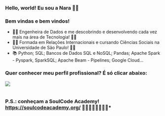 ### Hello, world! Eu sou a Nara 🧑🏻


### Bem vindas e bem vindos!




- 👩‍🎓 Engenheira de Dados e me descobrindo e desenvolvendo cada vez mais na área de Tecnologia! 👩‍💻
- 👩‍🎓 Formada em Relações Internacionais e cursando Ciências Sociais na Universidade de São Paulo! 👩‍💻
- 📚  Python; SQL; Bancos de Dados SQL e NoSQL; Pandas; Apache Spark - Pyspark, SparkSQL; Apache Beam - Pipelines; Google Cloud...




### Quer conhecer meu perfil profissional? É só clicar abaixo: 

<a href="https://www.linkedin.com/in/nara-geciauskas-ramos-castillo/" target="_blank" rel="external"><img src="https://img.shields.io/badge/LinkedIn-0077B5?style=for-the-badge&logo=linkedin&logoColor=white" target="_blank"></a>

#
### P.S.: conheçam a SoulCode Academy! <https://soulcodeacademy.org/> 👨‍💻👩‍💻👩‍🏫👨‍🏫*
